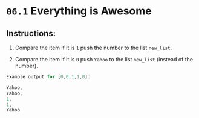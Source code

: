 # `06.1` Everything is Awesome

## Instructions:

1. Compare the item if it is `1` push the number to the list `new_list`.

2. Compare the item if it is `0` push `Yahoo` to the list `new_list` (instead of the number).


```js
Example output for [0,0,1,1,0]:

Yahoo,
Yahoo,
1,
1,
Yahoo
```